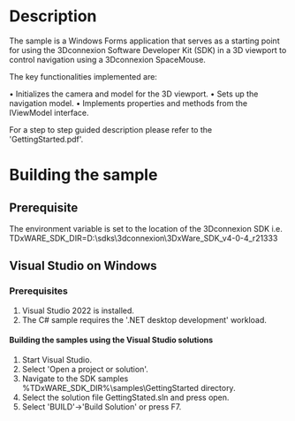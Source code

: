 # Description
The sample is a Windows Forms application that serves as a starting point for using the 3Dconnexion
Software Developer Kit (SDK) in a 3D viewport to control navigation using a 3Dconnexion SpaceMouse.

The key functionalities implemented are:

•	Initializes the camera and model for the 3D viewport.
•	Sets up the navigation model.
•	Implements properties and methods from the IViewModel interface.

For a step to step guided description please refer to the 'GettingStarted.pdf'.

# Building the sample
## Prerequisite
The environment variable is set to the location of the 3Dconnexion SDK i.e.
TDxWARE_SDK_DIR=D:\sdks\3dconnexion\3DxWare_SDK_v4-0-4_r21333

## Visual Studio on Windows
### Prerequisites
1. Visual Studio 2022 is installed.
2. The C# sample requires the '.NET desktop development' workload.

#### Building the samples using the Visual Studio solutions
1. Start Visual Studio.
2. Select 'Open a project or solution'.
3. Navigate to the SDK samples %TDxWARE_SDK_DIR%\samples\GettingStarted directory.
4. Select the solution file GettingStated.sln and press open.
6. Select 'BUILD'->'Build Solution' or press F7.
